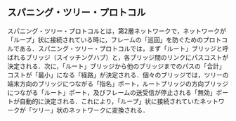 ## スパニング・ツリー・プロトコル
スパニング・ツリー・プロトコルとは，第2層ネットワークで，ネットワークが「ループ」状に接続されている時に，フレームの「巡回」を防ぐためのプロトコルである．スパニング・ツリー・プロトコルでは，まず「ルート」ブリッジと呼ばれるブリッジ（スイッチングハブ）と，各ブリッジ間のリンクにパスコストが決定される．次に，「ルート」ブリッジから他のブリッジまでのパスの「合計」コストが「最小」になる「経路」が決定される．個々のブリッジでは，ツリーの端末方向のブリッジにつながる「指名」ポート，ルートブリッジの方向ブリッジにつながる「ルート」ポート，及びフレームの送受信が停止される「無効」ポートが自動的に決定される．これにより，「ループ」状に接続されていたネットワークが「ツリー」状のネットワークに変換される．